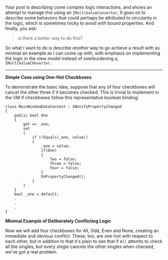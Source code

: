 Your post is describing come complex logic interactions, and shows an attempt to manage this using an `IMultiValueConverter`, It goes on to describe some behaviors that could perhaps be attributed to circularity in the logic, which is sometimes tricky to avoid with bound properties. And finally, you ask:

>is there a better way to do this?

So what I want to do is describe _another_ way to go achieve a result with as minimal an example as I can come up with, with emphasis on implementing the logic in the view model instead of overburdening a, `IMultiValueCOnverter.`
___

**Simple Case using One-Hot Checkboxes**

To demonstrate the basic idea, suppose that any of four checkboxes will cancel the other three if it becomes checked. This is trivial to implement in the VM if checkboxes follow this representative boolean binding:

~~~
class MainWindowDataContext : INotifyPropertyChanged
{
    public bool One
    {
        get => _one;
        set
        {
            if (!Equals(_one, value))
            {
                _one = value;
                if(One)
                {
                    Two = false;
                    Three = false;
                    Four = false;
                }
                OnPropertyChanged();
            }
        }
    }
    bool _one = default;
    .
    .
    .
}
~~~

**Minimal Example of Deliberately Conflicting Logic**

Now we will add four checkboxes for All, Odd, Even and None, creating an immediate and obvious conflict. These, too, are one-hot with respect to each other, but in addition to that it's plain to see that if `All` attemts to check all the singles, but every single cancels the other singles when checked, we've got a real problem.

